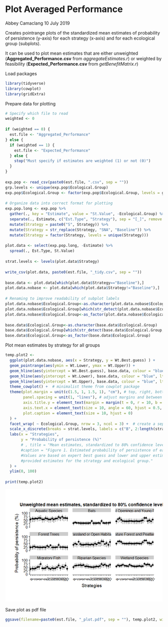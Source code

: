 Plot Averaged Performance
================
Abbey Camaclang
10 July 2019

Creates pointrange plots of the standardized mean estimates of probability of persistence (y-axis) for each strategy (x-axis) and for each ecological group (subplots).

It can be used to plot mean estimates that are either unweighted (**Aggregated\_Performance.csv** from *aggregateEstimates.r*) or weighted by feasibility (**Expected\_Performance.csv** from *getBenefitMatrix.r*)

Load packages

``` r
library(tidyverse)
library(cowplot)
library(gridExtra)
```

Prepare data for plotting

``` r
# Specify which file to read
weighted <- 0

if (weighted == 0) {
  est.file <- "Aggregated_Performance"
} else {
  if (weighted == 1) {
    est.file <- "Expected_Performance"
  } else {
    stop("Must specify if estimates are weighted (1) or not (0)")
  }
}

exp.pop <- read_csv(paste0(est.file, ".csv", sep = ""))
grp.levels <- unique(exp.pop$Ecological.Group)
exp.pop$Ecological.Group <- factor(exp.pop$Ecological.Group, levels = grp.levels)

# Organize data into correct format for plotting
exp.pop.long <- exp.pop %>%
  gather(., key = "Estimate", value = "St.Value", -Ecological.Group) %>%
  separate(., Estimate, c("Est.Type", "Strategy"), sep = "[_]", remove = FALSE) %>%
  mutate(Strategy = paste0("S", Strategy)) %>%
  mutate(Strategy = str_replace(Strategy, "SNA", "Baseline")) %>%
  mutate(Strategy = factor(Strategy, levels = unique(Strategy)))

plot.data <- select(exp.pop.long, -Estimate) %>%
  spread(., Est.Type, St.Value)

strat.levels <- levels(plot.data$Strategy)

write_csv(plot.data, paste0(est.file, "_tidy.csv", sep = ""))

base.data <- plot.data[which(plot.data$Strategy=="Baseline"),]
plot.data.nobase <- plot.data[which(plot.data$Strategy!="Baseline"),]

# Renaming to improve readability of subplot labels
plot.data.nobase$Ecological.Group<-as.character(plot.data.nobase$Ecological.Group)
plot.data.nobase$Ecological.Group[which(str_detect(plot.data.nobase$Ecological.Group, "Forest Openings and Young Forest Species")==1)] <- "Forest Openings or Young Forest Spp"
plot.data.nobase$Ecological.Group<-as_factor(plot.data.nobase$Ecological.Group)

base.data$Ecological.Group<-as.character(base.data$Ecological.Group)
base.data$Ecological.Group[which(str_detect(base.data$Ecological.Group, "Forest Openings and Young Forest Species")==1)] <- "Forest Openings or Young Forest Spp"
base.data$Ecological.Group<-as_factor(base.data$Ecological.Group)
```

Plot mean estimates by strategy for all groups

``` r
temp.plot2 <- 
  ggplot(plot.data.nobase, aes(x = Strategy, y = Wt.Best.guess) ) +
  geom_pointrange(aes(ymin = Wt.Lower, ymax = Wt.Upper)) +
  geom_hline(aes(yintercept = Wt.Best.guess), base.data, colour = "blue") +
  geom_hline(aes(yintercept = Wt.Lower), base.data, colour = "blue", lty = "dashed") +
  geom_hline(aes(yintercept = Wt.Upper), base.data, colour = "blue", lty = "dashed") +
  theme_cowplot() +  # minimalist theme from cowplot package
  theme(plot.margin = unit(c(1.5, 1, 1.5, 1), "cm"), # top, right, bottom and left margins around the plot area
        panel.spacing = unit(1, "lines"), # adjust margins and between panels of the plot (spacing of 1)
        axis.title.y = element_text(margin = margin(t = 0, r = 10, b = 0, l = 0)), # adjust space between y-axis numbers and y-axis label
        axis.text.x = element_text(size = 10, angle = 60, hjust = 0.5, vjust = 0.5),
        plot.caption = element_text(size = 10, hjust = 0)
  ) +
  facet_wrap( ~ Ecological.Group, nrow = 3, ncol = 3) +  # create a separate panel for each ecological group
  scale_x_discrete(breaks = strat.levels, labels = c("B", 2:length(strat.levels)) ) +
  labs(x = "Strategies",
       y = "Probability of persistence (%)"
       # , title = "Mean estimates, standardized to 80% confidence level" 
       #caption = "Figure 1. Estimated probability of persistence of each ecological group under the Baseline scenario (B) and each of the management strategies (1 - 22). 
       #Values are based on expert best guess and lower and upper estimates (standardized to 80% confidence level), averaged over number of experts who 
       #provided estimates for the strategy and ecological group."
  ) +
  ylim(0, 100) 

print(temp.plot2)
```

![](plotMeanPerformance_files/figure-markdown_github/unnamed-chunk-3-1.png)

Save plot as pdf file

``` r
ggsave(filename=paste0(est.file, "_plot.pdf", sep = ""), temp.plot2, width = 11, height = 8.5, units = "in")
```
